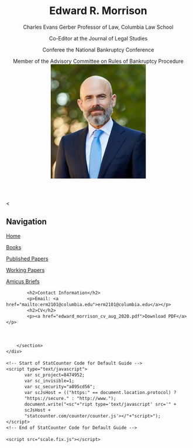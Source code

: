 <!DOCTYPE html>
<html>
<head>
	<meta charset="utf-8">
	<title>Professor Edward R. Morrison</title>
	<meta content="Charles Evans Gerber Professor of Law, Columbia Law School" name="description">
	<meta content="width=device-width, initial-scale=1" name="viewport"><!--[if lt IE 9]><script src="//html5shiv.googlecode.com/svn/trunk/html5.js"></script><![endif]-->
	<link href="styles.css" rel="stylesheet">
</head>
<body>
	<div class="wrapper">
		<header>
			<h1>Edward R. Morrison</h1>
			<p><span style="font-weight:normal;">Charles Evans Gerber Professor of Law, Columbia Law School</span></p>
			<p>Co-Editor at the Journal of Legal Studies</p>
			<p>Conferee the National Bankruptcy Conference</p>
			<p>Member of the Advisory Committee on Rules of Bankruptcy Procedure
			<img src="edmorrisonportrait.jpg" alt="Morrison Portrait">
		</header>
		<section>
			<<h2>Navigation</h2>
			<p><a href="index.html">Home</a></p>
			<p><a href="books.html">Books</a></p>
			<p><a href="publishedpapers.html">Published Papers</a></p>
			<p><a href="workingpapers.html">Working Papers</a></p>
			<p><a href="amicusbriefs.html">Amicus Briefs</a></p>

			<h2>Contact Information</h2>
			<p>Email: <a href="mailto:erm2101@columbia.edu">erm2101@columbia.edu</a></p>
			<h2>CV</h2>
			<p><a href="edward_morrison_cv_aug_2020.pdf">Download PDF</a></p>
			


		</section>
	</div>

	<!-- Start of StatCounter Code for Default Guide -->
	<script type="text/javascript">
	       var sc_project=8474952; 
	       var sc_invisible=1; 
	       var sc_security="a895cd56"; 
	       var scJsHost = (("https:" == document.location.protocol) ?
	       "https://secure." : "http://www.");
	       document.write("<sc"+"ript type='text/javascript' src='" +
	       scJsHost +
	       "statcounter.com/counter/counter.js'></"+"script>");
	</script>
	<!-- End of StatCounter Code for Default Guide -->
	 
	<script src="scale.fix.js"></script>
</body>
</html>
